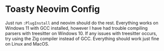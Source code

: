 # Toasty Neovim Config
Just run ```:PlugInstall``` and neovim should do the rest. Everything works on Windows 11 with GCC installed, however I have had trouble compiling parsers with treesitter on Windows 10.
If any issues with treesitter occurs, try using the Zig compiler instead of GCC. Everything should work just fine on Linux and MacOS.
